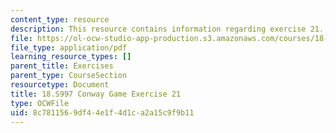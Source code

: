 ```yaml
---
content_type: resource
description: This resource contains information regarding exercise 21.
file: https://ol-ocw-studio-app-production.s3.amazonaws.com/courses/18-s997-introduction-to-matlab-programming-fall-2011/8c7811569df44e1f4d1ca2a15c9f9b11_MIT18_S997F11_Exercise_21.pdf
file_type: application/pdf
learning_resource_types: []
parent_title: Exercises
parent_type: CourseSection
resourcetype: Document
title: 18.S997 Conway Game Exercise 21
type: OCWFile
uid: 8c781156-9df4-4e1f-4d1c-a2a15c9f9b11
---
```

